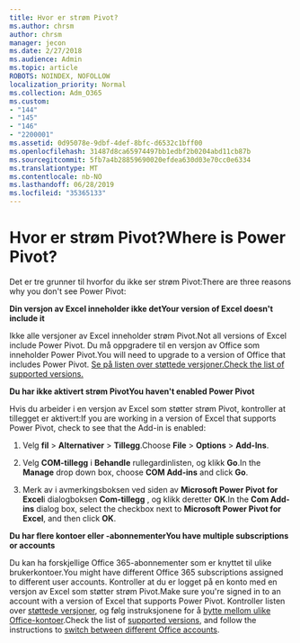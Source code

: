 ```yaml
---
title: Hvor er strøm Pivot?
ms.author: chrsm
author: chrsm
manager: jecon
ms.date: 2/27/2018
ms.audience: Admin
ms.topic: article
ROBOTS: NOINDEX, NOFOLLOW
localization_priority: Normal
ms.collection: Adm_O365
ms.custom:
- "144"
- "145"
- "146"
- "2200001"
ms.assetid: 0d95078e-9dbf-4def-8bfc-d6532c1bff00
ms.openlocfilehash: 31487d8ca65974497bb1edbf2b0204abd11cb87b
ms.sourcegitcommit: 5fb7a4b28859690020efdea630d03e70cc0e6334
ms.translationtype: MT
ms.contentlocale: nb-NO
ms.lasthandoff: 06/28/2019
ms.locfileid: "35365133"
---
```

# <a name="where-is-power-pivot"></a><span data-ttu-id="1b979-102">Hvor er strøm Pivot?</span><span class="sxs-lookup"><span data-stu-id="1b979-102">Where is Power Pivot?</span></span>

<span data-ttu-id="1b979-103">Det er tre grunner til hvorfor du ikke ser strøm Pivot:</span><span class="sxs-lookup"><span data-stu-id="1b979-103">There are three reasons why you don't see Power Pivot:</span></span>
  
<span data-ttu-id="1b979-104">**Din versjon av Excel inneholder ikke det**</span><span class="sxs-lookup"><span data-stu-id="1b979-104">**Your version of Excel doesn't include it**</span></span>
  
<span data-ttu-id="1b979-105">Ikke alle versjoner av Excel inneholder strøm Pivot.</span><span class="sxs-lookup"><span data-stu-id="1b979-105">Not all versions of Excel include Power Pivot.</span></span> <span data-ttu-id="1b979-106">Du må oppgradere til en versjon av Office som inneholder Power Pivot.</span><span class="sxs-lookup"><span data-stu-id="1b979-106">You will need to upgrade to a version of Office that includes Power Pivot.</span></span> [<span data-ttu-id="1b979-107">Se på listen over støttede versjoner.</span><span class="sxs-lookup"><span data-stu-id="1b979-107">Check the list of supported versions.</span></span>](https://support.office.com/article/aa64e217-4b6e-410b-8337-20b87e1c2a4b.aspx)
  
<span data-ttu-id="1b979-108">**Du har ikke aktivert strøm Pivot**</span><span class="sxs-lookup"><span data-stu-id="1b979-108">**You haven't enabled Power Pivot**</span></span>
  
<span data-ttu-id="1b979-109">Hvis du arbeider i en versjon av Excel som støtter strøm Pivot, kontroller at tillegget er aktivert:</span><span class="sxs-lookup"><span data-stu-id="1b979-109">If you are working in a version of Excel that supports Power Pivot, check to see that the Add-in is enabled:</span></span>
  
1. <span data-ttu-id="1b979-110">Velg **fil** \> **Alternativer** \> **Tillegg**.</span><span class="sxs-lookup"><span data-stu-id="1b979-110">Choose **File** \> **Options** \> **Add-Ins**.</span></span>

2. <span data-ttu-id="1b979-111">Velg **COM-tillegg** i **Behandle** rullegardinlisten, og klikk **Go**.</span><span class="sxs-lookup"><span data-stu-id="1b979-111">In the **Manage** drop down box, choose **COM Add-ins** and click **Go**.</span></span>

3. <span data-ttu-id="1b979-112">Merk av i avmerkingsboksen ved siden av **Microsoft Power Pivot for Excel**i dialogboksen **Com-tillegg** , og klikk deretter **OK**.</span><span class="sxs-lookup"><span data-stu-id="1b979-112">In the **Com Add-ins** dialog box, select the checkbox next to **Microsoft Power Pivot for Excel**, and then click **OK**.</span></span>

<span data-ttu-id="1b979-113">**Du har flere kontoer eller -abonnementer**</span><span class="sxs-lookup"><span data-stu-id="1b979-113">**You have multiple subscriptions or accounts**</span></span>
  
<span data-ttu-id="1b979-114">Du kan ha forskjellige Office 365-abonnementer som er knyttet til ulike brukerkontoer.</span><span class="sxs-lookup"><span data-stu-id="1b979-114">You might have different Office 365 subscriptions assigned to different user accounts.</span></span> <span data-ttu-id="1b979-115">Kontroller at du er logget på en konto med en versjon av Excel som støtter strøm Pivot.</span><span class="sxs-lookup"><span data-stu-id="1b979-115">Make sure you're signed in to an account with a version of Excel that supports Power Pivot.</span></span> <span data-ttu-id="1b979-116">Kontroller listen over [støttede versjoner](https://support.office.com/article/aa64e217-4b6e-410b-8337-20b87e1c2a4b.aspx), og følg instruksjonene for å [bytte mellom ulike Office-kontoer](https://support.office.com/article/b9582171-fd1f-4284-9846-bdd72bb28426.aspx#BKMK_WebSwitchAccounts).</span><span class="sxs-lookup"><span data-stu-id="1b979-116">Check the list of [supported versions](https://support.office.com/article/aa64e217-4b6e-410b-8337-20b87e1c2a4b.aspx), and follow the instructions to [switch between different Office accounts](https://support.office.com/article/b9582171-fd1f-4284-9846-bdd72bb28426.aspx#BKMK_WebSwitchAccounts).</span></span>
